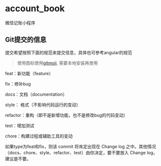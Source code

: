 # account_book
微信记账小程序

## Git提交的信息

提交希望按照下面的规范来提交信息，具体也可参考angular的规范

> 使用图标使用[gitmoji](https://gitmoji.dev/), 需要本地安装再使用

feat：新功能（feature）

fix：修补bug

docs：文档（documentation）

style： 格式（不影响代码运行的变动）

refactor：重构（即不是新增功能，也不是修改bug的代码变动）

test：增加测试

chore：构建过程或辅助工具的变动

如果type为feat和fix，则该 commit 将肯定出现在 Change log 之中。其他情况（docs、chore、style、refactor、test）由你决定，要不要放入 Change log，建议是不要。
